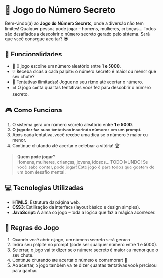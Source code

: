 # 🎯 Jogo do Número Secreto

Bem-vindo(a) ao **Jogo do Número Secreto**, onde a diversão não tem limites! Qualquer pessoa pode jogar – homens, mulheres, crianças... Todos são desafiados a descobrir o número secreto gerado pelo sistema. Será que você consegue acertar? 😎

## 🚀 Funcionalidades

- 🎲 O jogo escolhe um número aleatório entre **1 e 5000**.
- 💡 Receba dicas a cada palpite: o número secreto é maior ou menor que seu chute?
- 🔢 Tentativas ilimitadas! Jogue no seu ritmo até acertar o número.
- 📊 O jogo conta quantas tentativas você fez para descobrir o número secreto.

## 🎮 Como Funciona

1. O sistema gera um número secreto aleatório entre **1 e 5000**.
2. O jogador faz suas tentativas inserindo números em um prompt.
3. Após cada tentativa, você recebe uma dica se o número é maior ou menor.
4. Continue chutando até acertar e celebrar a vitória! 🏆

> **Quem pode jogar?**  
> Homens, mulheres, crianças, jovens, idosos... TODO MUNDO! Se você sabe contar, pode jogar! Este jogo é para todos que gostam de um bom desafio mental.

## 💻 Tecnologias Utilizadas

- **HTML5**: Estrutura da página web.
- **CSS3**: Estilização da interface (layout básico e design simples).
- **JavaScript**: A alma do jogo – toda a lógica que faz a mágica acontecer.

## 📜 Regras do Jogo

1. Quando você abrir o jogo, um número secreto será gerado.
2. Insira seu palpite no prompt (pode ser qualquer número entre 1 e 5000).
3. Se errar, o jogo vai te dizer se o número secreto é maior ou menor que o seu chute.
4. Continue chutando até acertar o número e comemorar! 🎉
5. Ao acertar, o jogo também vai te dizer quantas tentativas você precisou para ganhar.
